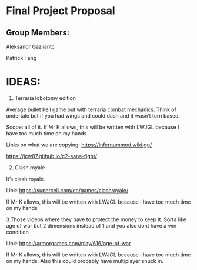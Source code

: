 # Final Project Proposal

## Group Members:

Aleksandr Gaziiantc

Patrick Tang
       
# IDEAS:
1. Terraria lobotomy edition
 
 Average bullet hell game but with terraria combat mechanics. Think of undertale but if you had wings and could dash and it wasn’t turn based.  
 
 Scope: all of it. If Mr K allows, this will be written with LWJGL because I have too much time on my hands
 
 Links on what we are copying: https://infernummod.wiki.gg/
 
 https://jcw87.github.io/c2-sans-fight/

2. Clash royale

  It’s clash royale. 

  Link: https://supercell.com/en/games/clashroyale/
  
  If Mr K allows, this will be written with LWJGL because I have too much time on my hands

3.Those videos where they have to protect the money to keep it. Sorta like age of war but 2 dimensions instead of 1 and you also dont have a win condition
  
  Link: https://armorgames.com/play/616/age-of-war
 
  If Mr K allows, this will be written with LWJGL because I have too much time on my hands. Also this could probably have multiplayer snuck in. 



